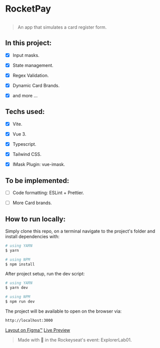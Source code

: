 # RocketPay

<p align="center"><img src="https://raw.githubusercontent.com/xSallus/explorer-lab-01-rocketpay/main/public/banner.png" alt="" /></p>

> An app that simulates a card register form.

## In this project:

- [x] Input masks.

- [x] State management.

- [x] Regex Validation.

- [x] Dynamic Card Brands.

- [x] and more ...

## Techs used:

- [x] Vite.

- [x] Vue 3.

- [x] Typescript.

- [x] Tailwind CSS.

- [x] IMask Plugin: vue-imask.

## To be implemented:

- [ ] Code formatting: ESLint + Prettier.

- [ ] More Card brands.

## How to run locally:

Simply clone this repo, on a terminal navigate to the project's folder and install dependencies with:
```bash
# using YARN
$ yarn

# using NPM
$ npm install
```

After project setup, run the dev script:
```bash
# using YARN
$ yarn dev

# using NPM
$ npm run dev
```

The project will be available to open on the browser via:
```bash
http://localhost:3000
```

[Layout on Figma™](https://www.figma.com/file/TeGOCZJiFrSfusvK3ndmHx/Explorer-Lab-%2301)
[Live Preview](https://xsallus-rocketpay.vercel.app/)
> Made with 💜 in the Rockeyseat's event: ExplorerLab01.
